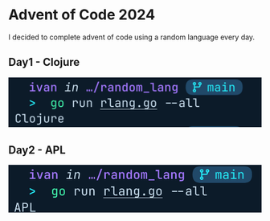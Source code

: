 # Advent of Code 2024

I decided to complete advent of code using a random language every day.

## Day1 - Clojure

![clojure image](https://github.com/ivangiubilei/advent-of-code-2024/blob/main/day1/randomlang.png?raw=true)

## Day2 - APL

![apl image](https://github.com/ivangiubilei/advent-of-code-2024/blob/main/day2/randomlang.png?raw=true)
